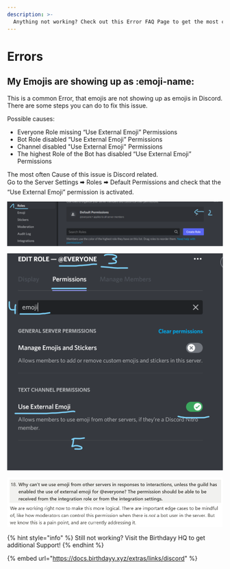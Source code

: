 ```yaml
---
description: >-
  Anything not working? Check out this Error FAQ Page to get the most common questions answered.
---
```


# Errors

## My Emojis are showing up as :emoji-name:

This is a common Error, that emojis are not showing up as emojis in Discord. There are some steps you can do to fix this issue.

Possible causes:

- Everyone Role missing “Use External Emoji” Permissions
- Bot Role disabled “Use External Emoji” Permissions
- Channel disabled "Use External Emoji" Permissions
- The highest Role of the Bot has disabled “Use External Emoji” Permissions

The most often Cause of this issue is Discord related. \
Go to the Server Settings 🠮 Roles 🠮 Default Permissions and check that the “Use External Emoji” permission is activated.

![](<../.gitbook/assets/image (3).png>)

![](../.gitbook/assets/image.png)

![Discord's statement to this Bug](<../.gitbook/assets/grafik (1).png>)

{% hint style="info" %}
Still not working? Visit the Birthdayy HQ to get additional Support!
{% endhint %}

{% embed url="https://docs.birthdayy.xyz/extras/links/discord" %}
